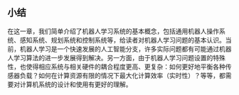 ## 小结

在这一章，我们简单介绍了机器人学习系统的基本概念，包括通用机器人操作系统、感知系统、规划系统和控制系统等，给读者对机器人学习问题的基本认识。当前，机器人学习是一个快速发展的人工智能分支，许多实际问题都有可能通过机器人学习算法的进一步发展得到解决。另一方面，由于机器人学习问题设置的特殊性，也使得相应系统与相关硬件的耦合程度更高、更复杂：如何更好地平衡各种传感器负载？如何在计算资源有限的情况下最大化计算效率（实时性）？等等，都需要对计算机系统的设计和使用有更好的理解。
